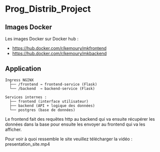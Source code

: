 # Prog_Distrib_Project

## Images Docker

Les images Docker sur Docker hub :
- https://hub.docker.com/r/kemoury/mkfrontend
- https://hub.docker.com/r/kemoury/mkbackend

## Application

```
Ingress NGINX
  ├── /frontend → frontend-service (Flask)
  └── /backend  → backend-service (Flask)

Services internes :
  ├── frontend (interface utilisateur)
  ├── backend (API + logique des données)
  └── postgres (base de données)
```
Le frontend fait des requêtes http au backend qui va ensuite récupérer les données dans la base pour ensuite les envoyer au frontend qui va les afficher.

Pour voir à quoi ressemble le site veuillez télécharger la vidéo : presentation_site.mp4
